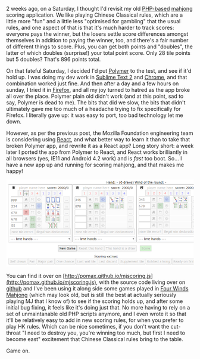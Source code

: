 2 weeks ago, on a Saturday, I thought I'd revisit my old [PHP-based](http://pomax.nihongoresources.com/downloads/mjscoring) [mahjong](http://en.wikipedia.org/wiki/Mahjong) scoring application. We like playing Chinese Classical rules, which are a little more "fun" and a little less "optimised for gambling" that the usual rules, and one aspect of that is that it's much harder to track scores: everyone pays the winner, but the losers settle score differences amongst themselves in addition to paying the winner, too, and there's a fair number of different things to score. Plus, you can get both points and "doubles", the latter of which doubles (surprise!) your total point score. Only 28 tile points but 5 doubles? That's 896 points total.

On that fateful Saturday, I decided I'd put [Polymer](https://www.polymer-project.org) to the test, and see if it'd hold up. I was doing my dev work in [Sublime Text 2](http://www.sublimetext.com) and [Chrome](http://www.google.com/chrome), and that combination worked just fine. And then after a day and a few hours on sunday, I tried it in [Firefox](http://firefox.com), and all my joy turned to hatred as the app broke all over the place. Polymer plain old didn't work (and at this point, sad to say, Polymer is dead to me). The bits that did we slow, the bits that didn't ultimately gave me too much of a headache trying to fix specifically for Firefox. I literally gave up: it was easy to port, too bad technology let me down.

However, as per the previous post, the Mozilla Foundation engineering team is considering using [React](http://facebook.github.io/react), and what better way to learn it than to take that broken Polymer app, and rewrite it as a React app? Long story short: a week later I ported the app from Polymer to React, and React works brilliantly in all browsers (yes, IE11 and Android 4.2 work) and is *fast* too boot. So... I have a new app up and running for scoring mahjong, and that makes me happy!

<a href="http://pomax.github.io/mjscoring.js"><img src="/gh-weblog/images/mjscoring-screenshot.jpg" class="border"></a>

You can find it over on [http://pomax.github.io/mjscoring.js](http://pomax.github.io/mjscoring.js), with the source code living over on [github](https://github.com/pomax/mjscoring.js) and I've been using it along side some games played in [Four Winds Mahjong](https://www.4windsmj.com) (which may look old, but is still the best at actually seriously playing MJ that I know of) to see if the scoring holds up, and after some initial bug fixing, it feels like it's doing just that. No more having to rely on a set of unmaintanable old PHP scripts anymore, and I even wrote it so that it'll be relatively easy to add in new scoring rules, for when you prefer to play HK rules. Which can be nice sometimes, if you don't want the cut-throat "I need to destroy you, you're winning too much, but first I need to become east" excitement that Chinese Classical rules bring to the table.

Game on.
